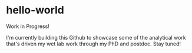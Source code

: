 # hello-world
Work in Progress!

I'm currently building this Github to showcase some of the analytical work that's driven my wet lab work through my PhD and postdoc. Stay tuned!
